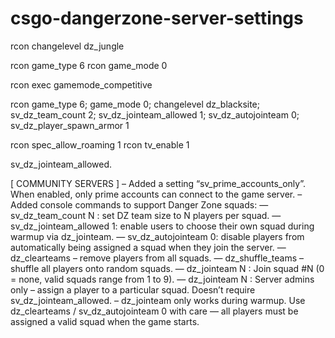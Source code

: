 # csgo-dangerzone-server-settings

rcon changelevel dz_jungle

rcon game_type 6
rcon game_mode 0

rcon exec gamemode_competitive

rcon game_type 6; game_mode 0; changelevel dz_blacksite; sv_dz_team_count 2; sv_dz_jointeam_allowed 1; sv_dz_autojointeam 0; sv_dz_player_spawn_armor 1

rcon spec_allow_roaming 1
rcon tv_enable 1

 sv_dz_jointeam_allowed.
 
 
 [ COMMUNITY SERVERS ]
– Added a setting “sv_prime_accounts_only”. When enabled, only prime accounts can connect to the game server.
– Added console commands to support Danger Zone squads:
— sv_dz_team_count N : set DZ team size to N players per squad.
— sv_dz_jointeam_allowed 1: enable users to choose their own squad during warmup via dz_jointeam.
— sv_dz_autojointeam 0: disable players from automatically being assigned a squad when they join the server.
— dz_clearteams – remove players from all squads.
— dz_shuffle_teams – shuffle all players onto random squads.
— dz_jointeam N : Join squad #N (0 = none, valid squads range from 1 to 9).
— dz_jointeam N : Server admins only – assign a player to a particular squad. Doesn’t require sv_dz_jointeam_allowed.
– dz_jointeam only works during warmup. Use dz_clearteams / sv_dz_autojointeam 0 with care — all players must be assigned a valid squad when the game starts.
